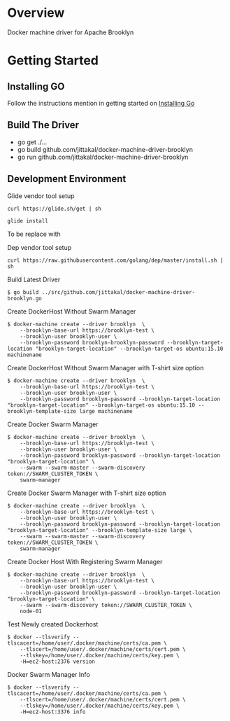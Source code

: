Overview
========

Docker machine driver for Apache Brooklyn

Getting Started
===============

Installing GO
-------------

Follow the instructions mention in getting started on [Installing Go](https://golang.org/doc/)


Build The Driver
----------------
- go get ./...
- go build github.com/jittakal/docker-machine-driver-brooklyn
- go run github.com/jittakal/docker-machine-driver-brooklyn

Development Environment
-----------------------

Glide vendor tool setup

```
curl https://glide.sh/get | sh
```

```
glide install
```

To be replace with 

Dep vendor tool setup

```
curl https://raw.githubusercontent.com/golang/dep/master/install.sh | sh
```

Build Latest Driver
```
$ go build ../src/github.com/jittakal/docker-machine-driver-brooklyn.go
```

Create DockerHost Without Swarm Manager
```
$ docker-machine create --driver brooklyn  \
    --brooklyn-base-url https://brooklyn-test \
    --brooklyn-user brooklyn-user \
    --brooklyn-password brooklyn-brooklyn-password --brooklyn-target-location "brooklyn-target-location" --brooklyn-target-os ubuntu:15.10 machinename
```

Create DockerHost Without Swarm Manager with T-shirt size option
```
$ docker-machine create --driver brooklyn  \
    --brooklyn-base-url https://brooklyn-test \
    --brooklyn-user brooklyn-user \
    --brooklyn-password brooklyn-password --brooklyn-target-location "brooklyn-target-location" --brooklyn-target-os ubuntu:15.10 --brooklyn-template-size large machinename
```
    
Create Docker Swarm Manager
```
$ docker-machine create --driver brooklyn  \
    --brooklyn-base-url https://brooklyn-test \
    --brooklyn-user brooklyn-user \
    --brooklyn-password brooklyn-password --brooklyn-target-location "brooklyn-target-location" \ 
    --swarm --swarm-master --swarm-discovery token://SWARM_CLUSTER_TOKEN \    
    swarm-manager
```

Create Docker Swarm Manager with T-shirt size option
```
$ docker-machine create --driver brooklyn  \
    --brooklyn-base-url https://brooklyn-test \
    --brooklyn-user brooklyn-user \
    --brooklyn-password brooklyn-password --brooklyn-target-location "brooklyn-target-location" --brooklyn-template-size large \ 
    --swarm --swarm-master --swarm-discovery token://SWARM_CLUSTER_TOKEN \    
    swarm-manager
```
    
Create Docker Host With Registering Swarm Manager
```
$ docker-machine create --driver brooklyn  \
    --brooklyn-base-url https://brooklyn-test \
    --brooklyn-user brooklyn-user \
    --brooklyn-password brooklyn-password --brooklyn-target-location "brooklyn-target-location" \ 
    --swarm --swarm-discovery token://SWARM_CLUSTER_TOKEN \    
    node-01
```
    

Test Newly created Dockerhost
```
$ docker --tlsverify --tlscacert=/home/user/.docker/machine/certs/ca.pem \ 
    --tlscert=/home/user/.docker/machine/certs/cert.pem \
    --tlskey=/home/user/.docker/machine/certs/key.pem \
    -H=ec2-host:2376 version
```
    
Docker Swarm Manager Info
```
$ docker --tlsverify --tlscacert=/home/user/.docker/machine/certs/ca.pem \
    --tlscert=/home/user/.docker/machine/certs/cert.pem \
    --tlskey=/home/user/.docker/machine/certs/key.pem \
    -H=ec2-host:3376 info
```
